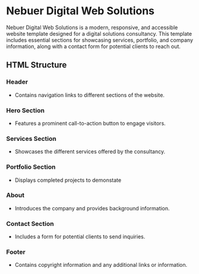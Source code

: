 # Nebuer Digital Web Solutions

Nebuer Digital Web Solutions is a modern, responsive, and accessible website template designed for a digital solutions consultancy. This template includes essential sections for showcasing services, portfolio, and company information, along with a contact form for potential clients to reach out.

## HTML Structure

### Header
- Contains navigation links to different sections of the website.

### Hero Section
- Features a prominent call-to-action button to engage visitors.

### Services Section
- Showcases the different services offered by the consultancy.

### Portfolio Section
- Displays completed projects to demonstate

### About
- Introduces the company and provides background information.

### Contact Section
- Includes a form for potential clients to send inquiries.

### Footer
- Contains copyright information and any additional links or information.